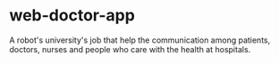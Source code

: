 # web-doctor-app
A robot's university's job that help the communication among patients, doctors, nurses and people who care with the health at hospitals.
